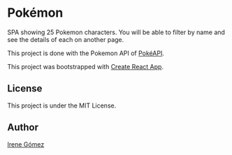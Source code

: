 # Pokémon
SPA showing 25 Pokemon characters.
You will be able to filter by name and see the details of each on another page.

This project is done with the Pokemon API of [PokéAPI](https://pokeapi.co/).

This project was bootstrapped with [Create React App](https://github.com/facebook/create-react-app).

## License
This project is under the MIT License.

## Author
[Irene Gómez](https://github.com/irene-gomez)
